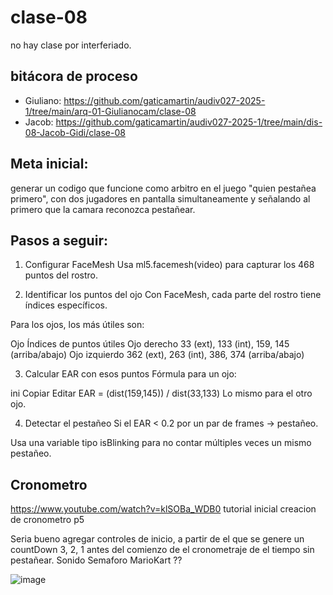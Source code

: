 # clase-08

no hay clase por interferiado.

## bitácora de proceso

- Giuliano: https://github.com/gaticamartin/audiv027-2025-1/tree/main/arq-01-Giulianocam/clase-08
- Jacob: https://github.com/gaticamartin/audiv027-2025-1/tree/main/dis-08-Jacob-Gidi/clase-08

## Meta inicial:
 
 generar un codigo que funcione como arbitro en el juego "quien pestañea primero", con dos jugadores en pantalla simultaneamente y señalando al primero que la camara reconozca pestañear.
 
 
 ## Pasos a seguir:
 
 1. Configurar FaceMesh
 Usa ml5.facemesh(video) para capturar los 468 puntos del rostro.
 
 2. Identificar los puntos del ojo
 Con FaceMesh, cada parte del rostro tiene índices específicos.
 
 Para los ojos, los más útiles son:
 
 
 Ojo	Índices de puntos útiles
 Ojo derecho	33 (ext), 133 (int), 159, 145 (arriba/abajo)
 Ojo izquierdo	362 (ext), 263 (int), 386, 374 (arriba/abajo)
 
 3. Calcular EAR con esos puntos
 Fórmula para un ojo:
 
 ini
 Copiar
 Editar
 EAR = (dist(159,145)) / dist(33,133)
 Lo mismo para el otro ojo.
 
 4. Detectar el pestañeo
 Si el EAR < 0.2 por un par de frames → pestañeo.
 
 Usa una variable tipo isBlinking para no contar múltiples veces un mismo pestañeo.

## Cronometro

https://www.youtube.com/watch?v=klSOBa_WDB0 tutorial inicial creacion de cronometro p5

Seria bueno agregar controles de inicio, a partir de el que se genere un countDown 3, 2, 1 antes del comienzo de el cronometraje de el tiempo sin pestañear.
Sonido Semaforo MarioKart ?? 

![image](https://github.com/user-attachments/assets/e8f0655a-01c6-4de5-8a6a-fb8a215b4777)

